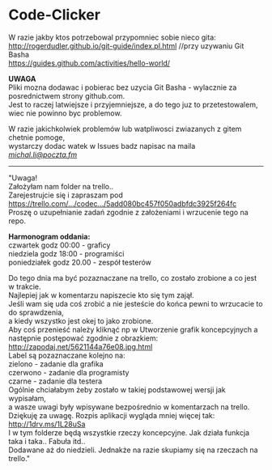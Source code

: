 # Code-Clicker

W razie jakby ktos potrzebowal przypomniec sobie nieco gita:<br />
http://rogerdudler.github.io/git-guide/index.pl.html         //przy uzywaniu Git Basha<br />
https://guides.github.com/activities/hello-world/<br />
  
**UWAGA**  
Pliki mozna dodawac i pobierac bez uzycia Git Basha - wylacznie za posrednictwem strony github.com.  
Jest to raczej latwiejsze i przyjemniejsze, a do tego juz to przetestowalem, wiec nie powinno byc problemow.  
  
W razie jakichkolwiek problemów lub watpliwosci zwiazanych z gitem chetnie pomoge,  
wystarczy dodac watek w Issues badz napisac na maila *michal.li@poczta.fm*  
  
--------------------------------------------------  
  
"Uwaga!  
Założyłam nam folder na trello..  
Zarejestrujcie się i zapraszam pod https://trello.com/…/codec…/5add080bc457f050adbfdc3925f264fc  
Proszę o uzupełnianie zadań zgodnie z założeniami i wrzucenie tego na repo.  
  
**Harmonogram oddania:**  
czwartek godz 00:00 - graficy  
niedziela godz 18:00 - programiści  
poniedziałek godz 20.00 - zespół testerów  
  
Do tego dnia ma być pozaznaczane na trello, co zostało zrobione a co jest w trakcie.  
Najlepiej jak w komentarzu napiszecie kto się tym zajął.  
Jeśli wam się uda coś zrobić a nie jesteście do końca pewni to wrzucacie to do sprawdzenia,  
a kiedy wszystko jest okej to jako zrobione.  
Aby coś przenieść należy kliknąć np w Utworzenie grafik koncepcyjnych a następnie postępować zgodnie z obrazkiem:   http://zapodaj.net/5621144a76e08.jpg.html  
Label są pozaznaczane kolejno na:  
zielono - zadanie dla grafika  
czerwono - zadanie dla programisty  
czarne - zadanie dla testera  
Ogólnie chciałabym żeby zostało w takiej podstawowej wersji jak wypisałam,  
a wasze uwagi były wpisywane bezpośrednio w komentarzach na trello.  
Dziękuję za uwagę. Rozpis aplikacji wygląda mniej więcej tak: http://1drv.ms/1L28uSa  
I w tym folderze będą wszystkie rzeczy koncepcyjne. Jak działa funkcja taka i taka.. Fabuła itd..   
Dodawane aż do niedzieli. Jednakże na razie skupiamy się na rzeczach na trello."  
